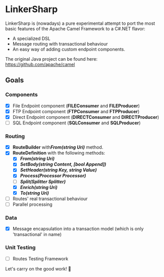 # LinkerSharp

LinkerSharp is (nowadays) a pure experimental attempt to port the most basic features of the Apache Camel Framework to a C#.NET flavor:

- A specialized DSL
- Message routing with transactional behaviour
- An easy way of adding custom endpoint components.

The original Java project can be found here: https://github.com/apache/camel

## Goals

### Components
- [x] File Endpoint component (**FILEConsumer** and **FILEProducer**)
- [x] FTP Endpoint component (**FTPConsumer** and **FTPProducer**)
- [x] Direct Endpoint component (**DIRECTConsumer** and **DIRECTProducer**)
- [ ] SQL Endpoint component (**SQLConsumer** and **SQLProducer**)

### Routing
- [x] **RouteBuilder** with***From(string Uri)*** method.
- [x] **RouteDefinition** with the following methods:
	- [x] ***From(string Uri)***
	- [x] ***SetBody(string Content, [bool Append])***
	- [x] ***SetHeader(string Key, string Value)***
	- [x] ***Process(Processor Processor)***
	- [ ] ***Split(Splitter Splitter)***
	- [x] ***Enrich(string Uri)***
	- [x] ***To(string Uri)***
- [ ] Routes' real transactional behaviour
- [ ] Parallel processing

### Data
- [x] Message encapsulation into a transaction model (which is only 'transactional' in name)

### Unit Testing
- [ ] Routes Testing Framework

Let's carry on the good work! :metal:
